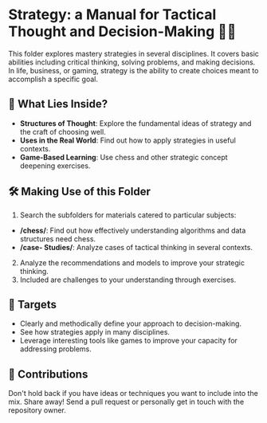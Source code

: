 # Strategy: a Manual for Tactical Thought and Decision-Making 🧠🎯

This folder explores mastery strategies in several disciplines. It covers basic abilities including critical thinking, solving problems, and making decisions. In life, business, or gaming, strategy is the ability to create choices meant to accomplish a specific goal.

## 📖 What Lies Inside?

- **Structures of Thought**: Explore the fundamental ideas of strategy and the craft of choosing well.
- **Uses in the Real World**: Find out how to apply strategies in useful contexts.
- **Game-Based Learning**: Use chess and other strategic concept deepening exercises. 

## 🛠 Making Use of this Folder

1. Search the subfolders for materials catered to particular subjects:
- **/chess/**: Find out how effectively understanding algorithms and data structures need chess.
- **/case- Studies/**: Analyze cases of tactical thinking in several contexts.
2. Analyze the recommendations and models to improve your strategic thinking.
3. Included are challenges to your understanding through exercises.

## 🎯 Targets

- Clearly and methodically define your approach to decision-making.
- See how strategies apply in many disciplines.
- Leverage interesting tools like games to improve your capacity for addressing problems.
  
## 🤝 Contributions

Don't hold back if you have ideas or techniques you want to include into the mix. Share away! Send a pull request or personally get in touch with the repository owner.

